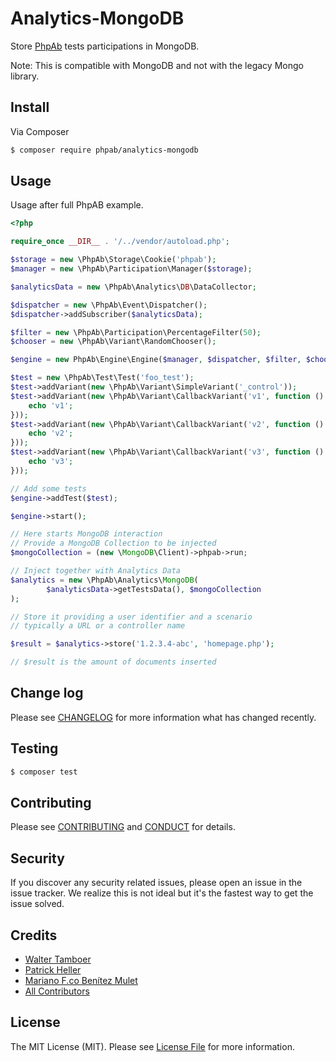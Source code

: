 # Analytics-MongoDB

Store [PhpAb](https://github.com/phpab/phpab) tests participations in MongoDB.

Note: This is compatible with MongoDB and not with the legacy Mongo library.

## Install

Via Composer

``` bash
$ composer require phpab/analytics-mongodb
```

## Usage

Usage after full PhpAB example.

``` php
<?php

require_once __DIR__ . '/../vendor/autoload.php';

$storage = new \PhpAb\Storage\Cookie('phpab');
$manager = new \PhpAb\Participation\Manager($storage);

$analyticsData = new \PhpAb\Analytics\DB\DataCollector;

$dispatcher = new \PhpAb\Event\Dispatcher();
$dispatcher->addSubscriber($analyticsData);

$filter = new \PhpAb\Participation\PercentageFilter(50);
$chooser = new \PhpAb\Variant\RandomChooser();

$engine = new PhpAb\Engine\Engine($manager, $dispatcher, $filter, $chooser);

$test = new \PhpAb\Test\Test('foo_test');
$test->addVariant(new \PhpAb\Variant\SimpleVariant('_control'));
$test->addVariant(new \PhpAb\Variant\CallbackVariant('v1', function () {
    echo 'v1';
}));
$test->addVariant(new \PhpAb\Variant\CallbackVariant('v2', function () {
    echo 'v2';
}));
$test->addVariant(new \PhpAb\Variant\CallbackVariant('v3', function () {
    echo 'v3';
}));

// Add some tests
$engine->addTest($test);

$engine->start();

// Here starts MongoDB interaction
// Provide a MongoDB Collection to be injected
$mongoCollection = (new \MongoDB\Client)->phpab->run;

// Inject together with Analytics Data
$analytics = new \PhpAb\Analytics\MongoDB(
        $analyticsData->getTestsData(), $mongoCollection
);

// Store it providing a user identifier and a scenario
// typically a URL or a controller name

$result = $analytics->store('1.2.3.4-abc', 'homepage.php');

// $result is the amount of documents inserted
```

## Change log

Please see [CHANGELOG](CHANGELOG.md) for more information what has changed recently.

## Testing

``` bash
$ composer test
```

## Contributing

Please see [CONTRIBUTING](CONTRIBUTING.md) and [CONDUCT](CONDUCT.md) for details.

## Security

If you discover any security related issues, please open an issue in the issue tracker. We realize 
this is not ideal but it's the fastest way to get the issue solved.

## Credits

- [Walter Tamboer](https://github.com/waltertamboer)
- [Patrick Heller](https://github.com/psren)
- [Mariano F.co Benítez Mulet](https://github.com/pachico)
- [All Contributors](https://github.com/phpab/phpab/graphs/contributors)

## License

The MIT License (MIT). Please see [License File](LICENSE.md) for more information.

[ico-version]: https://img.shields.io/packagist/v/phpab/phpab.svg?style=flat-square
[ico-license]: https://img.shields.io/badge/license-MIT-brightgreen.svg?style=flat-square
[ico-travis]: https://img.shields.io/travis/phpab/phpab/master.svg?style=flat-square
[ico-scrutinizer]: https://img.shields.io/scrutinizer/coverage/g/phpab/phpab.svg?style=flat-square
[ico-code-quality]: https://img.shields.io/scrutinizer/g/phpab/phpab.svg?style=flat-square
[ico-downloads]: https://img.shields.io/packagist/dt/phpab/phpab.svg?style=flat-square
[ico-versioneye]: https://img.shields.io/versioneye/d/phpab/phpab.svg?style=flat-square

[link-packagist]: https://packagist.org/packages/phpab/phpab
[link-travis]: https://travis-ci.org/phpab/phpab
[link-scrutinizer]: https://scrutinizer-ci.com/g/phpab/phpab/code-structure
[link-code-quality]: https://scrutinizer-ci.com/g/phpab/phpab
[link-downloads]: https://packagist.org/packages/phpab/phpab
[link-versioneye]: https://www.versioneye.com/user/projects/5702c846fcd19a004543f8fb
[link-author]: https://github.com/:author_username
[link-contributors]: ../../contributors
